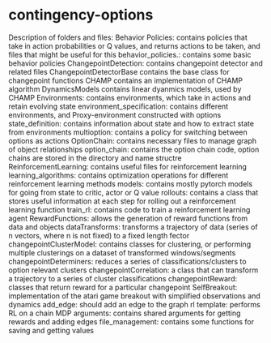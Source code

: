 # contingency-options

Description of folders and files:
  Behavior Policies: contains policies that take in action probabilities or Q values, and returns actions to be taken, and files that might be useful for this
    behavior_policies.: contains some basic behavior policies
  ChangepointDetection: contains changepoint detector and related files
    ChangepointDetectorBase contains the base class for changepoint functions
    CHAMP contains an implementation of CHAMP algorithm
    DynamicsModels contains linear dyanmics models, used by CHAMP
  Environments: contains environments, which take in actions and retain evolving state
    environment_specification: contains different environments, and Proxy-environment constructed with options
    state_definition: contains information about state and how to extract state from environments
    multioption: contains a policy for switching between options as actions
  OptionChain: contains necessary files to manage graph of object relationships
    option_chain: contains the option chain code, option chains are stored in the directory and name structre
  ReinforcementLearning: contains useful files for reinforcement learning
    learning_algorithms: contains optimization operations for different reinforcement learning methods
    models: contains mostly pytorch models for going from state to critic, actor or Q value
    rollouts: contains a class that stores useful information at each step for rolling out a reinforcement learning function
    train_rl: contains code to train a reinforcement learning agent
  RewardFunctions: allows the generation of reward functions from data and objects
    dataTransforms: transforms a trajectory of data (series of n vectors, where n is not fixed) to a fixed length fector
    changepointClusterModel: contains classes for clustering, or performing multiple clusterings on a dataset of transformed windows/segments
    changepointDeterminers: reduces a series of classifications/clusters to option relevant clusters
    changepointCorrelation: a class that can transform a trajectory to a series of cluster classifications
    changepointReward: classes that return reward for a particular changepoint
  SelfBreakout: implementation of the atari game breakout with simplified observations and dynamics
  add_edge: should add an edge to the graph
  rl template: performs RL on a chain MDP
  arguments: contains shared arguments for getting rewards and adding edges
  file_management: contains some functions for saving and getting values
    
